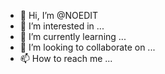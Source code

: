 - 👋 Hi, I’m @NOEDIT
- 👀 I’m interested in ...
- 🌱 I’m currently learning ...
- 💞️ I’m looking to collaborate on ...
- 📫 How to reach me ...

<!---
NOEDIT/NOEDIT is a ✨ special ✨ repository because its `README.md` (this file) appears on your GitHub profile.
You can click the Preview link to take a look at your changes.
--->
